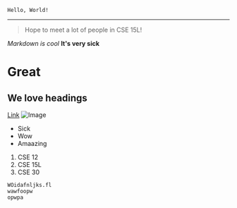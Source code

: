 `Hello, World!`
***
>Hope to meet a lot of people in CSE 15L!

*Markdown is cool*
__It's very sick__
# Great
## We love headings

[Link](http://www.google.com)
![Image](http://url/a.png) 

- Sick
- Wow
- Amaazing

1. CSE 12
2. CSE 15L
3. CSE 30

```
WOidafnljks.fl
wawfoopw
opwpa
```
